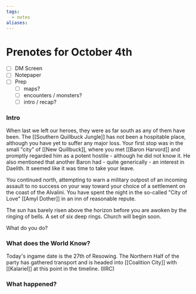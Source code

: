 ```yaml
---
tags:
  - notes
aliases:
---
```


# Prenotes for October 4th
- [ ] DM Screen
- [ ] Notepaper
- [ ] Prep
	- [ ] maps?
	- [ ] encounters / monsters?
	- [ ] intro / recap?

### Intro

When last we left our heroes, they were as far south as any of them have been. The [[Southern Quillbuck Jungle]] has not been a hospitable place, although you have yet to suffer any major loss. Your first stop was in the small "city" of [[New Quillbuck]], where you met [[Baron Harvord]] and promptly regarded him as a potent hostile - although he did not know it. He also mentioned that another Baron had - quite generically - an interest in Daelith. It seemed like it was time to take your leave.

You continued north, attempting to warn a military outpost of an incoming assault to no success on your way toward your choice of a settlement on the coast of the Alvalini. You have spent the night in the so-called "City of Love" [[Amyl Dother]] in an inn of reasonable repute. 

The sun has barely risen above the horizon before you are awoken by the ringing of bells. A set of six deep rings. Church will begin soon. 

What do you do?

### What does the World Know?

Today's ingame date is the 27th of Resowing. The Northern Half of the party has gathered transport and is headed into [[Coalition City]] with [[Kalariel]] at this point in the timeline. (IIRC)

### What happened?